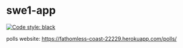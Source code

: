 # swe1-app

[![Code style: black](https://img.shields.io/badge/code%20style-black-000000.svg)](https://github.com/psf/black)

polls website: https://fathomless-coast-22229.herokuapp.com/polls/
